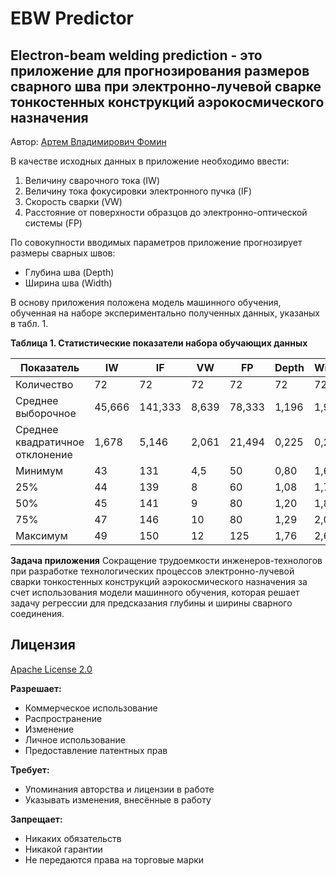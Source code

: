 # EBW Predictor
## Electron-beam welding prediction - это приложение для прогнозирования размеров сварного шва при электронно-лучевой сварке тонкостенных конструкций аэрокосмического назначения

Автор: [Артем Владимирович Фомин](https://stratman.pro/a_fomin)

В качестве исходных данных в приложение необходимо ввести:
1. Величину сварочного тока (IW)
2. Величину тока фокусировки электронного пучка (IF)
3. Скорость сварки (VW)
4. Расстояние от поверхности образцов до электронно-оптической системы (FP)

По совокупности вводимых параметров приложение прогнозирует размеры сварных швов: 
- Глубина шва (Depth)
- Ширина шва (Width)

В основу приложения положена модель машинного обучения, обученная на наборе экспериментально полученных данных, указаных в табл. 1.

**Таблица 1. Статистические показатели набора обучающих данных**

| Показатель | IW   | IF   | VW   | FP   | Depth | Width |
|------------|------|------|------|------|-------|-------|
| Количество | 72   | 72   | 72   | 72   | 72    | 72    |
| Среднее выборочное | 45,666 | 141,333 | 8,639 | 78,333 | 1,196 | 1,970 |
| Среднее квадратичное отклонение | 1,678 | 5,146 | 2,061 | 21,494 | 0,225 | 0,279 |
| Минимум | 43   | 131  | 4,5  | 50   | 0,80  | 1,68  |
| 25%   | 44   | 139  | 8    | 60   | 1,08  | 1,76  |
| 50%   | 45   | 141  | 9    | 80   | 1,20  | 1,84  |
| 75%   | 47   | 146  | 10   | 80   | 1,29  | 2,05  |
| Максимум  | 49   | 150  | 12   | 125  | 1,76  | 2,60  |

**Задача приложения**
Сокращение трудоемкости инженеров-технологов при разработке технологических процессов электронно-лучевой сварки тонкостенных конструкций аэрокосмического назначения за счет использования модели машинного обучения, которая решает задачу регрессии для предсказания глубины и ширины сварного соединения.

## Лицензия
[Apache License 2.0](https://www.apache.org/licenses/LICENSE-2.0.txt)

**Разрешает:**
- Коммерческое использование
- Распространение
- Изменение
- Личное использование
- Предоставление патентных прав

**Требует:**
- Упоминания авторства и лицензии в работе
- Указывать изменения, внесённые в работу
 
**Запрещает:**
- Никаких обязательств
- Никакой гарантии
- Не передаются права на торговые марки
